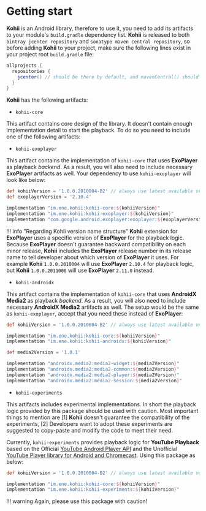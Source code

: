 # Getting start

**Kohii** is an Android library, therefore to use it, you need to add its artifacts to your module's `build.gradle` dependency list. **Kohii** is released to both `bintray jcenter repository` and `sonatype maven central repository`, so before adding **Kohii** to your project, make sure the following lines exist in your project root `build.gradle` file:

```groovy
allprojects {
  repositories {
    jcenter() // should be there by default, and mavenCentral() should also work.
  }
}
```

**Kohii** has the following artifacts:

- `kohii-core`

This artifact contains core design of the library. It doesn't contain enough implementation detail to start the playback. To do so you need to include one of the following artifacts:

- `kohii-exoplayer`

This artifact contains the implementation of `kohii-core` that uses **ExoPlayer** as playback *backend*. As a result, you will also need to include necessary **ExoPlayer** artifacts as well. Your dependency to use `kohii-exoplayer` will look like below:

```groovy
def kohiiVersion = '1.0.0.2010004-B2' // always use latest available version
def exoplayerVersion = '2.10.4'

implementation "im.ene.kohii:kohii-core:${kohiiVersion}"
implementation "im.ene.kohii:kohii-exoplayer:${kohiiVersion}"
implementation "com.google.android.exoplayer:exoplayer:${exoplayerVersion}"
```

!!! info "Regarding Kohii version name structure"
    **Kohii** extension for **ExoPlayer** uses a specific version of **ExoPlayer** for the playback logic. Because **ExoPlayer** doesn't guarantee backward compatibility on each minor release, **Kohii** includes the **ExoPlayer** release number in its release name to tell developer about which version of **ExoPlayer** it uses. For example **Kohii** `1.0.0.2010004` will use **ExoPlayer** `2.10.4` for playback logic, but **Kohii** `1.0.0.2011000` will use **ExoPlayer** `2.11.0` instead.

- `kohii-androidx`

This artifact contains the implementation of `kohii-core` that uses **AndroidX Media2** as playback *backend*. As a result, you will also need to include necessary **AndroidX Media2** artifacts as well. The setup would be the same as `kohii-exoplayer`, accept that you need these instead of **ExoPlayer**:

```groovy
def kohiiVersion = '1.0.0.2010004-B2' // always use latest available version

implementation "im.ene.kohii:kohii-core:${kohiiVersion}"
implementation "im.ene.kohii:kohii-androidx:${kohiiVersion}"

def media2Version = '1.0.1'

implementation "androidx.media2:media2-widget:${media2Version}"
implementation "androidx.media2:media2-common:${media2Version}"
implementation "androidx.media2:media2-player:${media2Version}"
implementation "androidx.media2:media2-session:${media2Version}"
```

- `kohii-experiments`

This artifacts includes experimental implementations. In short the playback logic provided by this package should be used with caution. Most important things to mention are [1] **Kohii** doesn't guarantee the compatibility of the experiments, [2] Developers want to adopt these experiments are suggested to copy-paste and modify the code to meet their need.

Currently, `kohii-experiments` provides playback logic for **YouTube Playback** based on the Official [YouTube Android Player API](https://developers.google.com/youtube/android/player) and the Unofficial [YouTube Player library for Android and Chromecast](https://github.com/PierfrancescoSoffritti/android-youtube-player). Using this package as below:

```groovy
def kohiiVersion = '1.0.0.2010004-B2' // always use latest available version

implementation "im.ene.kohii:kohii-core:${kohiiVersion}"
implementation "im.ene.kohii:kohii-experiments:${kohiiVersion}"
```

!!! warning
    Again, please use this package with caution!
